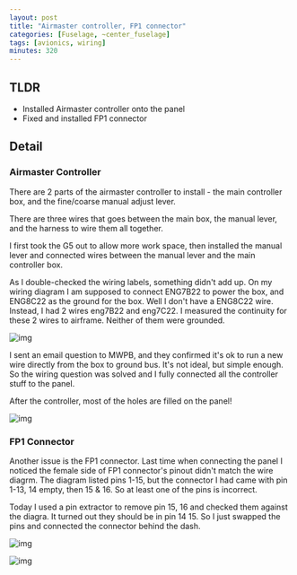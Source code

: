 ```yaml
---
layout: post
title: "Airmaster controller, FP1 connector"
categories: [Fuselage, ~center_fuselage]
tags: [avionics, wiring]
minutes: 320
---
```


## TLDR

- Installed Airmaster controller onto the panel
- Fixed and installed FP1 connector

## Detail

### Airmaster Controller

There are 2 parts of the airmaster controller to install - the main controller box, and the fine/coarse manual adjust lever.

There are three wires that goes between the main box, the manual lever, and the harness to wire them all together.

I first took the G5 out to allow more work space, then installed the manual lever and connected wires between the manual lever and the main controller box.

As I double-checked the wiring labels, something didn't add up. On my wiring diagram I am supposed to connect ENG7B22 to power the box, and ENG8C22 as the ground for the box. Well I don't have a ENG8C22 wire. Instead, I had 2 wires eng7B22 and eng7C22. I measured the continuity for these 2 wires to airframe. Neither of them were grounded.

![img](https://lh3.googleusercontent.com/pw/AP1GczOPEynH4IT9PGDxqtzbspMrKo0u59w3xMOBx80sd3WKlhenqrwRKKEuUfeNMpQOPgUczK0ohsmmggopUo5iz0GPi0YIQf4P9fvgzypQWVoZFaTDzo8guAX1HX9vYwSvK7l0608Dqn4kWoUs87EF_622Bg=w654-h869-s-no-gm?authuser=0)

I sent an email question to MWPB, and they confirmed it's ok to run a new wire directly from the box to ground bus. It's not ideal, but simple enough. So the wiring question was solved and I fully connected all the controller stuff to the panel.

After the controller, most of the holes are filled on the panel!

![img](https://lh3.googleusercontent.com/pw/AP1GczMd2zZiCDjniL5LxLwt1K2yWhedpDr_70pOvOgF98Na6lid2t2o9Oyk64aLu96WfrWxVpnnHdlDMUG_hwhRQrwGbB7YaVt5ZGvc8oEa9mD1apxGt52EqoJd2JpCcyY3gwUdx7dtIeNqC8NnWyT49C33DA=w1154-h869-s-no-gm?authuser=0)

### FP1 Connector

Another issue is the FP1 connector. Last time when connecting the panel I noticed the female side of FP1 connector's pinout didn't match the wire diagrm. The diagram listed pins 1-15, but the connector I had came with pin 1-13, 14 empty, then 15 & 16. So at least one of the pins is incorrect.

Today I used a pin extractor to remove pin 15, 16 and checked them against the diagra. It turned out they should be in pin 14 15. So I just swapped the pins and connected the connector behind the dash.

![img](https://lh3.googleusercontent.com/pw/AP1GczMftAW854qBB9pnRYdU1hO3hiq4UhNhWTN92EWFqi5rpQM-U1R7PuMTGZef5yYvTEEeHKJL7qB7M10Poh4KEgwGIb9VnGkJt-AhIOd85tQaTYn2beKi2ep9xrOg6TxK0Sn8EIxXPglT7-pi3jcOVuyu0w=w654-h869-s-no-gm?authuser=0)

![img](https://lh3.googleusercontent.com/pw/AP1GczP1h0I1Zx-wszVp9YwYvu1VhyOH4Xs63-biYRQNadwxi24DlP0ju81ZrJsvzI_XtMRqfwUMHIlOvGBsZh1FewTO8lOSMrSN56nXOYktKTiV2Rw4td8_JH3qYL0vJalf8S-R61UzKwSNOlUoKyhwgpSHEA=w654-h869-s-no-gm?authuser=0)
